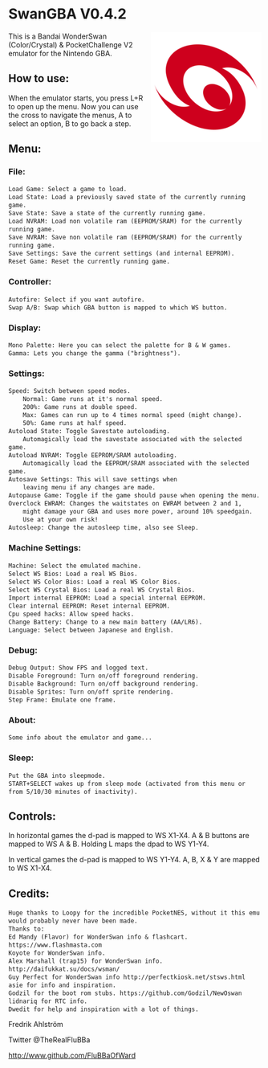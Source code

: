 # SwanGBA V0.4.2

<img align="right" width="220" src="./logo.png" />

This is a Bandai WonderSwan (Color/Crystal) & PocketChallenge V2 emulator for the Nintendo GBA.

## How to use:

When the emulator starts, you press L+R to open up the menu.
Now you can use the cross to navigate the menus, A to select an option,
B to go back a step.

## Menu:

### File:
	Load Game: Select a game to load.
	Load State: Load a previously saved state of the currently running game.
	Save State: Save a state of the currently running game.
	Load NVRAM: Load non volatile ram (EEPROM/SRAM) for the currently running game.
	Save NVRAM: Save non volatile ram (EEPROM/SRAM) for the currently running game.
	Save Settings: Save the current settings (and internal EEPROM).
	Reset Game: Reset the currently running game.

### Controller:
	Autofire: Select if you want autofire.
	Swap A/B: Swap which GBA button is mapped to which WS button.

### Display:
	Mono Palette: Here you can select the palette for B & W games.
	Gamma: Lets you change the gamma ("brightness").

### Settings:
	Speed: Switch between speed modes.
		Normal: Game runs at it's normal speed.
		200%: Game runs at double speed.
		Max: Games can run up to 4 times normal speed (might change).
		50%: Game runs at half speed.
	Autoload State: Toggle Savestate autoloading.
		Automagically load the savestate associated with the selected game.
	Autoload NVRAM: Toggle EEPROM/SRAM autoloading.
		Automagically load the EEPROM/SRAM associated with the selected game.
	Autosave Settings: This will save settings when
		leaving menu if any changes are made.
	Autopause Game: Toggle if the game should pause when opening the menu.
	Overclock EWRAM: Changes the waitstates on EWRAM between 2 and 1,
		might damage your GBA and uses more power, around 10% speedgain.
		Use at your own risk!
	Autosleep: Change the autosleep time, also see Sleep.

### Machine Settings:
	Machine: Select the emulated machine.
	Select WS Bios: Load a real WS Bios.
	Select WS Color Bios: Load a real WS Color Bios.
	Select WS Crystal Bios: Load a real WS Crystal Bios.
	Import internal EEPROM: Load a special internal EEPROM.
	Clear internal EEPROM: Reset internal EEPROM.
	Cpu speed hacks: Allow speed hacks.
	Change Battery: Change to a new main battery (AA/LR6).
	Language: Select between Japanese and English.

### Debug:
	Debug Output: Show FPS and logged text.
	Disable Foreground: Turn on/off foreground rendering.
	Disable Background: Turn on/off background rendering.
	Disable Sprites: Turn on/off sprite rendering.
	Step Frame: Emulate one frame.

### About:
	Some info about the emulator and game...

### Sleep:
	Put the GBA into sleepmode.
	START+SELECT wakes up from sleep mode (activated from this menu or from	5/10/30	minutes of inactivity).

## Controls:
In horizontal games the d-pad is mapped to WS X1-X4. A & B buttons are mapped to WS A & B.
Holding L maps the dpad to WS Y1-Y4.

In vertical games the d-pad is mapped to WS Y1-Y4. A, B, X & Y are mapped to WS X1-X4.

## Credits:
	Huge thanks to Loopy for the incredible PocketNES, without it this emu would probably never have been made.
	Thanks to:
	Ed Mandy (Flavor) for WonderSwan info & flashcart. https://www.flashmasta.com
	Koyote for WonderSwan info.
	Alex Marshall (trap15) for WonderSwan info. http://daifukkat.su/docs/wsman/
	Guy Perfect for WonderSwan info http://perfectkiosk.net/stsws.html
	asie for info and inspiration.
	Godzil for the boot rom stubs. https://github.com/Godzil/NewOswan
	lidnariq for RTC info.
	Dwedit for help and inspiration with a lot of things.


Fredrik Ahlström

Twitter @TheRealFluBBa

http://www.github.com/FluBBaOfWard
